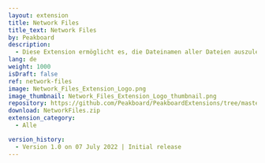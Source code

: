 ```yaml
---
layout: extension
title: Network Files
title_text: Network Files
by: Peakboard
description: 
  - Diese Extension ermöglicht es, die Dateinamen aller Dateien auszulesen, die in einem bestimmten UNC Netzwerkpfad liegen. Dadurch kannst du Datenquellen und Ressourcen dynamisch, basierend auf deren Dateinamen zum Peakboard Designer hinzuzufügen. 
lang: de
weight: 1000
isDraft: false
ref: network-files
image: Network_Files_Extension_Logo.png
image_thumbnail: Network_Files_Extension_Logo_thumbnail.png
repository: https://github.com/Peakboard/PeakboardExtensions/tree/master/NetworkFiles
download: NetworkFiles.zip
extension_category:
  - Alle

version_history:
  - Version 1.0 on 07 July 2022 | Initial release
---
```

